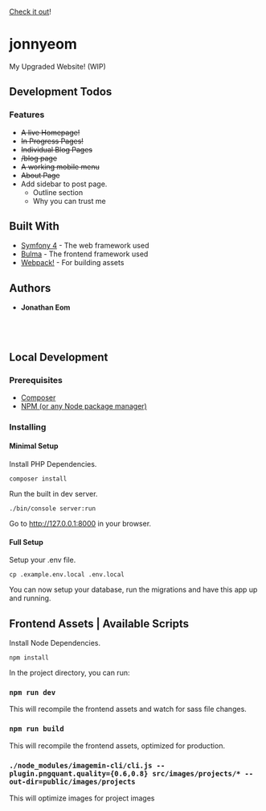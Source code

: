 [Check it out](https://www.jonnyeom.com/)!

# jonnyeom

My Upgraded Website! (WIP)

## Development Todos

### Features
* ~~A live Homepage!~~
* ~~In Progress Pages!~~
* ~~Individual Blog Pages~~
* ~~/blog page~~
* ~~A working mobile menu~~
* ~~About Page~~
* Add sidebar to post page.
  * Outline section
  * Why you can trust me

## Built With

* [Symfony 4](https://symfony.com/doc/current/index.html) - The web framework used
* [Bulma](https://bulma.io/documentation) - The frontend framework used
* [Webpack!](https://webpack.js.org/concepts) - For building assets

## Authors

* **Jonathan Eom**

<br>
<br>

## Local Development

### Prerequisites

* [Composer](https://getcomposer.org/)
* [NPM (or any Node package manager)](https://getbootstrap.com/docs)

### Installing

#### Minimal Setup

Install PHP Dependencies.

```
composer install
```

Run the built in dev server.

```
./bin/console server:run
```

Go to http://127.0.0.1:8000 in your browser.

#### Full Setup

Setup your .env file.

```
cp .example.env.local .env.local
```

You can now setup your database, run the migrations and have this app up and running.

## Frontend Assets | Available Scripts

Install Node Dependencies.

```
npm install
```

In the project directory, you can run:

### `npm run dev`

This will recompile the frontend assets and watch for sass file changes.

### `npm run build`

This will recompile the frontend assets, optimized for production.

### `./node_modules/imagemin-cli/cli.js --plugin.pngquant.quality={0.6,0.8} src/images/projects/* --out-dir=public/images/projects`

This will optimize images for project images
